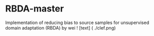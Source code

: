 # RBDA-master
Implementation of reducing bias to source samples for unsupervised domain adaptation (RBDA) by wei
! [text] ( ./clef.png)
